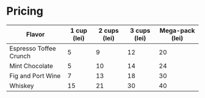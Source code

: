 # Pricing

| Flavor                 | 1 cup (lei) | 2 cups (lei) | 3 cups (lei) | Mega-pack (lei) |
| ---------------------- | ----------- | ------------ | ------------ | --------------- |
| Espresso Toffee Crunch | 5           | 9            | 12           | 20              |
| Mint Chocolate         | 5           | 10           | 14           | 24              |
| Fig and Port Wine      | 7           | 13           | 18           | 30              |
| Whiskey                | 15          | 21           | 30           | 40              |



